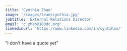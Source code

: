```yaml
---
title: 'Cynthia Zhao'
image: '/images/team/cynthia.jpg'
jobtitle: 'External Relations Director'
email: 'c.zhao@180dc.org'
linkedinurl: 'https://www.linkedin.com/in/cyntzhao/'
---
```


"I don't have a quote yet"
